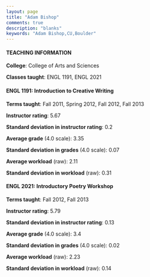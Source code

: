 ```yaml
---
layout: page
title: "Adam Bishop" 
comments: true
description: "blanks"
keywords: "Adam Bishop,CU,Boulder"
---
```

<head>
<script src="https://ajax.googleapis.com/ajax/libs/jquery/2.1.3/jquery.min.js"></script>
<script src="https://dl.dropboxusercontent.com/s/pc42nxpaw1ea4o9/highcharts.js?dl=0"></script>
<!-- <script src="../assets/js/highcharts.js"></script> -->
<style type="text/css">@font-face {
	font-family: "Bebas Neue";
	src: url(https://www.filehosting.org/file/details/544349/BebasNeue Regular.otf) format("opentype");
	}
	h1.Bebas { 
		font-family: "Bebas Neue", Verdana, Tahoma;
	}
</style>
</head>
	   
#### TEACHING INFORMATION

**College**: College of Arts and Sciences

**Classes taught**: ENGL 1191, ENGL 2021

#### ENGL 1191: Introduction to Creative Writing

**Terms taught**: Fall 2011, Spring 2012, Fall 2012, Fall 2013

**Instructor rating**: 5.67

**Standard deviation in instructor rating**: 0.2

**Average grade** (4.0 scale): 3.35

**Standard deviation in grades** (4.0 scale): 0.07

**Average workload** (raw): 2.11

**Standard deviation in workload** (raw): 0.31

#### ENGL 2021: Introductory Poetry Workshop

**Terms taught**: Fall 2012, Fall 2013

**Instructor rating**: 5.79

**Standard deviation in instructor rating**: 0.13

**Average grade** (4.0 scale): 3.4

**Standard deviation in grades** (4.0 scale): 0.02

**Average workload** (raw): 2.23

**Standard deviation in workload** (raw): 0.14

